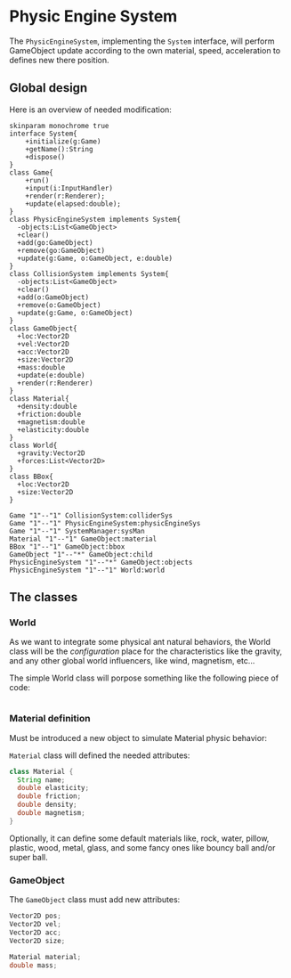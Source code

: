 # Physic Engine System

The `PhysicEngineSystem`, implementing the `System` interface, will perform GameObject update according to the own material, speed, acceleration to defines new there position.


## Global design 

Here is an overview of needed modification:

```plantuml
skinparam monochrome true
interface System{
    +initialize(g:Game)
    +getName():String
    +dispose()
}
class Game{
    +run()
    +input(i:InputHandler)
    +render(r:Renderer);
    +update(elapsed:double);
}
class PhysicEngineSystem implements System{
  -objects:List<GameObject>
  +clear()
  +add(go:GameObject)
  +remove(go:GameObject)
  +update(g:Game, o:GameObject, e:double)
}
class CollisionSystem implements System{
  -objects:List<GameObject>
  +clear()
  +add(o:GameObject)
  +remove(o:GameObject)
  +update(g:Game, o:GameObject)
}
class GameObject{
  +loc:Vector2D
  +vel:Vector2D
  +acc:Vector2D
  +size:Vector2D
  +mass:double
  +update(e:double)
  +render(r:Renderer)
}
class Material{
  +density:double
  +friction:double
  +magnetism:double
  +elasticity:double
}
class World{
  +gravity:Vector2D
  +forces:List<Vector2D>
}
class BBox{
  +loc:Vector2D
  +size:Vector2D
}

Game "1"--"1" CollisionSystem:colliderSys
Game "1"--"1" PhysicEngineSystem:physicEngineSys
Game "1"--"1" SystemManager:sysMan
Material "1"--"1" GameObject:material
BBox "1"--"1" GameObject:bbox
GameObject "1"--"*" GameObject:child
PhysicEngineSystem "1"--"*" GameObject:objects
PhysicEngineSystem "1"--"1" World:world
```

## The classes

### World

As we want to integrate some physical ant natural behaviors, the World class will be the *configuration* place for the characteristics like the gravity, and any other global world influencers, like wind, magnetism, etc...

The simple World class will porpose something like the following piece of code:

```java

```

### Material definition

Must be introduced a new object to simulate Material physic behavior:

`Material` class will defined the needed attributes:

```java
class Material {
  String name;
  double elasticity;
  double friction;
  double density;
  double magnetism;
}
```

Optionally, it can define some default materials like, rock, water, pillow, plastic, wood, metal, glass, and some fancy ones like bouncy ball and/or super ball.

### GameObject

The `GameObject` class must add new attributes:

```java
Vector2D pos;
Vector2D vel;
Vector2D acc;
Vector2D size;

Material material;
double mass;
```
